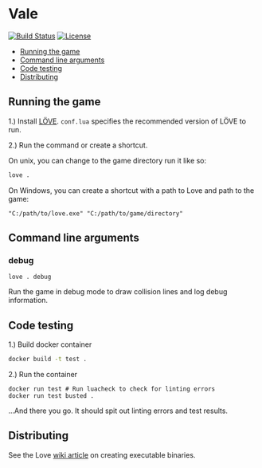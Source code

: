 # Vale

[![Build Status](https://travis-ci.org/gfax/vale.svg?branch=master)](https://travis-ci.org/gfax/vale)
[![License](https://img.shields.io/badge/License-LGPL%203.0-brightgreen.svg)](LICENSE)

- [Running the game](#running-the-game)
- [Command line arguments](#command-line-arguments)
- [Code testing](#testing)
- [Distributing](#distributing)

## Running the game

1.) Install [LÖVE](https://love2d.org/). `conf.lua` specifies the recommended version of LÖVE to run.

2.) Run the command or create a shortcut.

On unix, you can change to the game directory run it like so:

```sh
love .
```

On Windows, you can create a shortcut with a path to Love and path to the game:

```
"C:/path/to/love.exe" "C:/path/to/game/directory"
```

## Command line arguments

### debug

```
love . debug
```

Run the game in debug mode to draw collision lines and log debug information.



## Code testing

1.) Build docker container

```sh
docker build -t test .
```

2.) Run the container

```
docker run test # Run luacheck to check for linting errors
docker run test busted .
```

...And there you go. It should spit out linting errors and test results.

## Distributing

See the Love [wiki article](https://love2d.org/wiki/Game_Distribution) on creating executable binaries.
